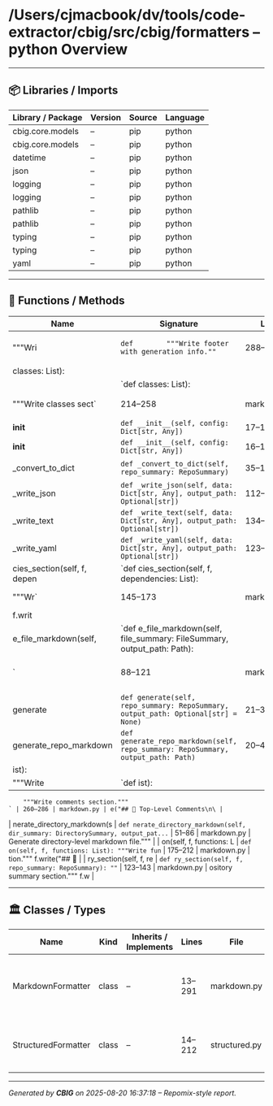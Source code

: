 # /Users/cjmacbook/dv/tools/code-extractor/cbig/src/cbig/formatters – python Overview

---

## 📦 Libraries / Imports

| Library / Package | Version | Source | Language |
|-------------------|---------|--------|-----------|
| cbig.core.models | – | pip | python |
| cbig.core.models | – | pip | python |
| datetime | – | pip | python |
| json | – | pip | python |
| logging | – | pip | python |
| logging | – | pip | python |
| pathlib | – | pip | python |
| pathlib | – | pip | python |
| typing | – | pip | python |
| typing | – | pip | python |
| yaml | – | pip | python |

---

## 🔧 Functions / Methods

| Name | Signature | Lines | File | Docstring |
|------|-----------|-------|------|-----------|
|        """Wri | `def        """Write footer with generation info.""` | 288–291 | markdown.py | timestamp = generated_at.strftime("%Y-%m |
|  classes: List):
      | `def  classes: List):
        """Write classes sect` | 214–258 | markdown.py |       f.write("## 🏛️ Classes |
| __init__ | `def __init__(self, config: Dict[str, Any])` | 17–19 | structured.py | – |
| __init__ | `def __init__(self, config: Dict[str, Any])` | 16–18 | markdown.py | – |
| _convert_to_dict | `def _convert_to_dict(self, repo_summary: RepoSummary)` | 35–110 | structured.py | Convert RepoSummary to dictionary for serializa... |
| _write_json | `def _write_json(self, data: Dict[str, Any], output_path: Optional[str])` | 112–121 | structured.py | Write data as JSON. |
| _write_text | `def _write_text(self, data: Dict[str, Any], output_path: Optional[str])` | 134–212 | structured.py | Write data as plain text summary. |
| _write_yaml | `def _write_yaml(self, data: Dict[str, Any], output_path: Optional[str])` | 123–132 | structured.py | Write data as YAML. |
| cies_section(self, f, depen | `def cies_section(self, f, dependencies: List):
        """Wr` | 145–173 | markdown.py | encies section."""
        f.writ |
| e_file_markdown(self,  | `def e_file_markdown(self, file_summary: FileSummary, output_path: Path):
     ` | 88–121 | markdown.py | rate file-level markdown file."""
       |
| generate | `def generate(self, repo_summary: RepoSummary, output_path: Optional[str] = None)` | 21–33 | structured.py | Generate structured output in the specified for... |
| generate_repo_markdown | `def generate_repo_markdown(self, repo_summary: RepoSummary, output_path: Path)` | 20–49 | markdown.py | Generate repository-level markdown file. |
| ist):
        """Write  | `def ist):
        """Write comments section."""
    ` | 260–286 | markdown.py | e("## 💬 Top-Level Comments\n\ |
| nerate_directory_markdown(s | `def nerate_directory_markdown(self, dir_summary: DirectorySummary, output_pat...` | 51–86 | markdown.py | Generate directory-level markdown file."""
  |
| on(self, f, functions: L | `def on(self, f, functions: List):
        """Write fun` | 175–212 | markdown.py | tion."""
        f.write("## 🔧 |
| ry_section(self, f, re | `def ry_section(self, f, repo_summary: RepoSummary):
        ""` | 123–143 | markdown.py | ository summary section."""
        f.w |

---

## 🏛️ Classes / Types

| Name | Kind | Inherits / Implements | Lines | File | Doc |
|------|------|-----------------------|-------|---------|-----|
| MarkdownFormatter | class | – | 13–291 | markdown.py | Formats analysis results as Repomix-style markd... |
| StructuredFormatter | class | – | 14–212 | structured.py | Formats analysis results as structured data (JS... |

---

*Generated by **CBIG** on 2025-08-20 16:37:18 – Repomix-style report.*
